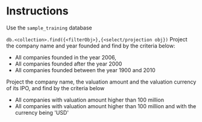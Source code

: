 # Instructions  
Use the `sample_training` database


`db.<collection>.find({<filterObj>},{<select/projection obj})`
Project the company name and year founded and find by the criteria below:
- All companies founded in the year 2006,
- All companies founded after the year 2000
- All companies founded between the year 1900 and 2010

Project the company name, the valuation amount and the valuation currency of its IPO, and find by the criteria below
- All companies with valuation amount higher than 100 million
- All companies with valuation amount higher than 100 million and with the currency being 'USD'

  